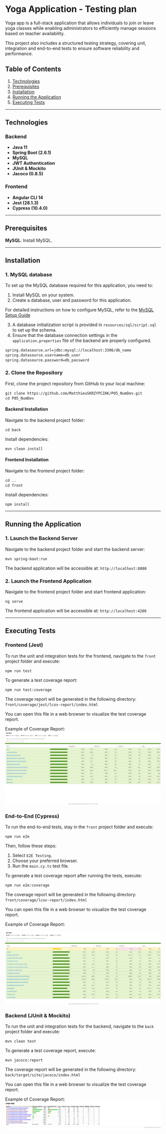 # Yoga Application - Testing plan

Yoga app is a full-stack application that allows individuals to join or leave
yoga classes while enabling administrators to efficiently manage sessions based on teacher
availability.

This project also includes a structured testing strategy, covering unit, integration and
end-to-end tests to ensure software reliability and performance.


## Table of Contents


1. [Technologies](#technologies)
2. [Prerequisites](#prerequisites)
3. [Installation](#installation)
4. [Running the Application](#running-the-application)
5. [Executing Tests](#executing-tests)

---

## Technologies

### Backend

- **Java 11**
- **Spring Boot (2.6.1)**
- **MySQL**
- **JWT Authentication**
- **JUnit & Mockito**
- **Jacoco (0.8.5)**

### Frontend

- **Angular CLI 14**
- **Jest (28.1.3)**
- **Cypress (10.4.0)**

---

## Prerequisites

**MySQL**: Install MySQL.

---

## Installation

### 1. MySQL database

To set up the MySQL database required for this application, you need to:
1. Install MySQL on your system.
2. Create a database, user and password for this application.

For detailed instructions on how to configure MySQL, refer to the [MySQL Setup Guide](MYSQLREADME.md)

3. A database initialization script is provided in `resources/sql/script.sql` to set up the schema.
4. Ensure that the database connection settings in the `application.properties` file of the backend are properly configured.

```
spring.datasource.url=jdbc:mysql://localhost:3306/db_name
spring.datasource.username=db_user
spring.datasource.password=db_password
```

### 2. Clone the Repository

First, clone the project repository from GitHub to your local machine:

```
git clone https://github.com/MatthieuSKRZYPCZAK/P05_NumDev.git
cd P05_NumDev
```

#### Backend Installation

Navigate to the backend project folder:
```
cd back
```

Install dependencies:
```
mvn clean install
```

#### Frontend Installation

Navigate to the frontend project folder:
```
cd ..
cd front
```

Install dependencies:
```
npm install
```
---

## Running the Application

### 1. Launch the Backend Server

Navigate to the backend project folder and start the backend server:
```
mvn spring-boot:run
```

The backend application will be accessible at: `http://localhost:8080`

### 2. Launch the Frontend Application

Navigate to the frontend project folder and start frontend application:
```
ng serve
```

The frontend application will be accessible at: `http://localhost:4200`

---

## Executing Tests

### Frontend (Jest)

To run the unit and integration tests for the frontend, navigate to the `front` project folder
and execute:
```
npm run test
```

To generate a test coverage report:
```
npm run test:coverage
```
The coverage report will be generated in the following directory:  `front/coverage/jest/lcov-report/index.html`

You can open this file in a web browser to visualize the test coverage report.

Example of Coverage Report:
![Coverage Report](/ressources/image/jest-test.png)

### End-to-End (Cypress)

To run the end-to-end tests, stay in the `front` project folder and execute:
```
npm run e2e
```
Then, follow these steps:
1. Select `E2E Testing`.
2. Choose your preferred browser.
3. Run the `main.cy.ts` test file.

To generate a test coverage report after running the tests, execute:
```
npm run e2e:coverage
```
The coverage report will be generated in the following directory: `front/coverage/lcov-report/index.html`

You can open this file in a web browser to visualize the test coverage report.

Example of Coverage Report:

![Coverage Report](/ressources/image/cypress-test.png)

### Backend (JUnit & Mockito)

To run the unit and integration tests for the backend, navigate to the `back` project folder
and execute:
```
mvn clean test
```
To generate a test coverage report, execute:
```
mvn jacoco:report
```

The coverage report will be generated in the following directory: `back/target/site/jacoco/index.html`

You can open this file in a web browser to visualize the test coverage report.

Example of Coverage Report:
![Coverage Report](/ressources/image/jacoco-test.png)







